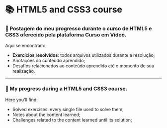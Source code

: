 # :books: HTML5 and CSS3 course

### :pushpin: Postagem do meu progresso durante o curso de HTML5 e CSS3 oferecido pela plataforma Curso em Vídeo.

Aqui se encontram: 
 - **Exercícios resolvidos**: todos arquivos utilizados durante a resolução;
 - Anotações do conteúdo aprendido;
 - Desafios relacionados ao conteúdo aprendido até o momento de sua realização.
---
### :pushpin: My progress during a HTML5 and CSS3 course.

Here you'll find:
- Solved exercises: every single file used to solve them;
- Notes about the content learned;
- Challenges related to the content learned until its solution;
